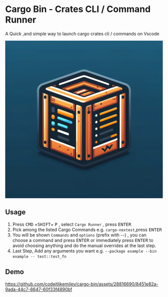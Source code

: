 # Cargo Bin - Crates CLI / Command Runner

A Quick ,and simple way to launch cargo crates cli / commands on Vscode

![Logo](images/logo.png)

## Usage

1. Press <kbd>CMD</kbd> +<kbd>SHIFT</kbd>+ <kbd>P</kbd> , select `Cargo Runner` , press <kbd>ENTER</kbd>
1. Pick among the listed Cargo Commands e.g. `cargo-nextest`,press <kbd>ENTER</kbd>
1. You will be shown `Commands` and `options` (prefix with --) , you can choose a command and press <kbd>ENTER</kbd> or immediately press <kbd>ENTER</kbd> to avoid choosing anything and do the manual overrides at the last step.
1. Last Step, Add any arguments you want e.g. `--package example --bin example -- test::test_fn`

## Demo

https://github.com/codeitlikemiley/cargo-bin/assets/28816690/8451e82a-9ada-44c7-8647-60f33f4890bf